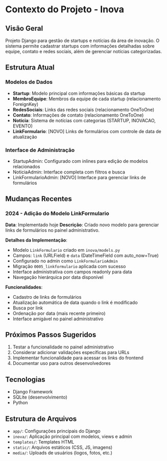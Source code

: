 # Contexto do Projeto - Inova

## Visão Geral
Projeto Django para gestão de startups e notícias da área de inovação. O sistema permite cadastrar startups com informações detalhadas sobre equipe, contato e redes sociais, além de gerenciar notícias categorizadas.

## Estrutura Atual

### Modelos de Dados
- **Startup**: Modelo principal com informações básicas da startup
- **MembroEquipe**: Membros da equipe de cada startup (relacionamento ForeignKey)
- **RedesSociais**: Links das redes sociais (relacionamento OneToOne)
- **Contato**: Informações de contato (relacionamento OneToOne)
- **Noticia**: Sistema de notícias com categorias (STARTUP, INOVACAO, EVENTO)
- **LinkFormulario**: [NOVO] Links de formulários com controle de data de atualização

### Interface de Administração
- StartupAdmin: Configurado com inlines para edição de modelos relacionados
- NoticiaAdmin: Interface completa com filtros e busca
- LinkFormularioAdmin: [NOVO] Interface para gerenciar links de formulários

## Mudanças Recentes

### 2024 - Adição do Modelo LinkFormulario
**Data**: Implementado hoje
**Descrição**: Criado novo modelo para gerenciar links de formulários no painel administrativo.

**Detalhes da Implementação**:
- Modelo `LinkFormulario` criado em `inova/models.py`
- Campos: `link` (URLField) e `data` (DateTimeField com auto_now=True)
- Configurado no admin como `LinkFormularioAdmin`
- Migração `0005_linkformulario` aplicada com sucesso
- Interface administrativa com campos readonly para data
- Navegação hierárquica por data disponível

**Funcionalidades**:
- Cadastro de links de formulários
- Atualização automática de data quando o link é modificado
- Busca por link
- Ordenação por data (mais recente primeiro)
- Interface amigável no painel administrativo

## Próximos Passos Sugeridos
1. Testar a funcionalidade no painel administrativo
2. Considerar adicionar validações específicas para URLs
3. Implementar funcionalidade para acessar os links do frontend
4. Documentar uso para outros desenvolvedores

## Tecnologias
- Django Framework
- SQLite (desenvolvimento)
- Python

## Estrutura de Arquivos
- `app/`: Configurações principais do Django
- `inova/`: Aplicação principal com modelos, views e admin
- `templates/`: Templates HTML
- `static/`: Arquivos estáticos (CSS, JS, imagens)
- `media/`: Uploads de usuários (logos, fotos, etc.)
